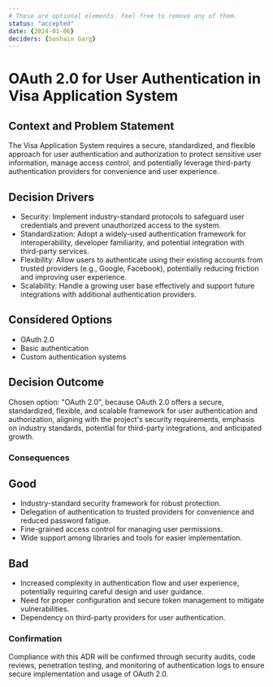 ```yaml
---
# These are optional elements. Feel free to remove any of them.
status: "accepted"
date: {2024-01-06}
deciders: {Sushain Garg}
---
```

# OAuth 2.0 for User Authentication in Visa Application System

## Context and Problem Statement

The Visa Application System requires a secure, standardized, and flexible approach for user authentication and authorization to protect sensitive user information, manage access control, and potentially leverage third-party authentication providers for convenience and user experience.

## Decision Drivers

* Security: Implement industry-standard protocols to safeguard user credentials and prevent unauthorized access to the system.
* Standardization: Adopt a widely-used authentication framework for interoperability, developer familiarity, and potential integration with third-party services.
* Flexibility: Allow users to authenticate using their existing accounts from trusted providers (e.g., Google, Facebook), potentially reducing friction and improving user experience.
* Scalability: Handle a growing user base effectively and support future integrations with additional authentication providers.

## Considered Options

* OAuth 2.0
* Basic authentication
* Custom authentication systems

## Decision Outcome

Chosen option: "OAuth 2.0", because
OAuth 2.0 offers a secure, standardized, flexible, and scalable framework for user authentication and authorization, aligning with the project's security requirements, emphasis on industry standards, potential for third-party integrations, and anticipated growth.


### Consequences

## Good 

* Industry-standard security framework for robust protection.
* Delegation of authentication to trusted providers for convenience and reduced password fatigue.
* Fine-grained access control for managing user permissions.
* Wide support among libraries and tools for easier implementation.

## Bad

* Increased complexity in authentication flow and user experience, potentially requiring careful design and user guidance.
* Need for proper configuration and secure token management to mitigate vulnerabilities.
* Dependency on third-party providers for user authentication.


### Confirmation

Compliance with this ADR will be confirmed through security audits, code reviews, penetration testing, and monitoring of authentication logs to ensure secure implementation and usage of OAuth 2.0.
